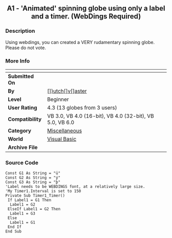﻿<div align="center">

## A1 \- 'Animated'  spinning globe using only a label and a timer\. \(WebDings Required\)


</div>

### Description

Using webdings, you can created a VERY rudamentary spinning globe. Please do not vote.
 
### More Info
 


<span>             |<span>
---                |---
**Submitted On**   |
**By**             |[\[\]\)utch\[\]v\[\]aster](https://github.com/Planet-Source-Code/PSCIndex/blob/master/ByAuthor/utch-v-aster.md)
**Level**          |Beginner
**User Rating**    |4.3 (13 globes from 3 users)
**Compatibility**  |VB 3\.0, VB 4\.0 \(16\-bit\), VB 4\.0 \(32\-bit\), VB 5\.0, VB 6\.0
**Category**       |[Miscellaneous](https://github.com/Planet-Source-Code/PSCIndex/blob/master/ByCategory/miscellaneous__1-1.md)
**World**          |[Visual Basic](https://github.com/Planet-Source-Code/PSCIndex/blob/master/ByWorld/visual-basic.md)
**Archive File**   |[](https://github.com/Planet-Source-Code/utch-v-aster-a1-animated-spinning-globe-using-only-a-label-and-a-timer-webdings-required__1-54893/archive/master.zip)





### Source Code

```
Const G1 As String = "ü"
Const G2 As String = "ý"
Const G3 As String = "þ"
'Label needs to be WEBDINGS font, at a relatively large size.
'My Timer1.Interval is set to 150
Private Sub Timer1_Timer()
 If Label1 = G1 Then
  Label1 = G2
 ElseIf Label1 = G2 Then
  Label1 = G3
 Else
  Label1 = G1
 End If
End Sub
```

